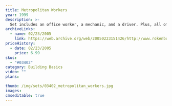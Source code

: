 ```yaml
---
title: Metropolitan Workers
year: 1999
description: >-
  Set includes an office worker, a mechanic, and a driver. Plus, all of their new accessories - a computer, printer/fax, workbench and more! Includes 12 pieces.
archiveLinks:
  - name: 02/23/2005
    link: https://web.archive.org/web/20050223151426/http://www.rokenbok.com/catalog/pd_bb_metro_worker.html
priceHistory:
  - date: 02/23/2005
    price: 6.99
skus:
  - "#03402"
category: Building Basics
video: ""
plans:

thumb: /img/sets/03402_metropolitan_workers.jpg
images:
cmseditable: true
---
```

